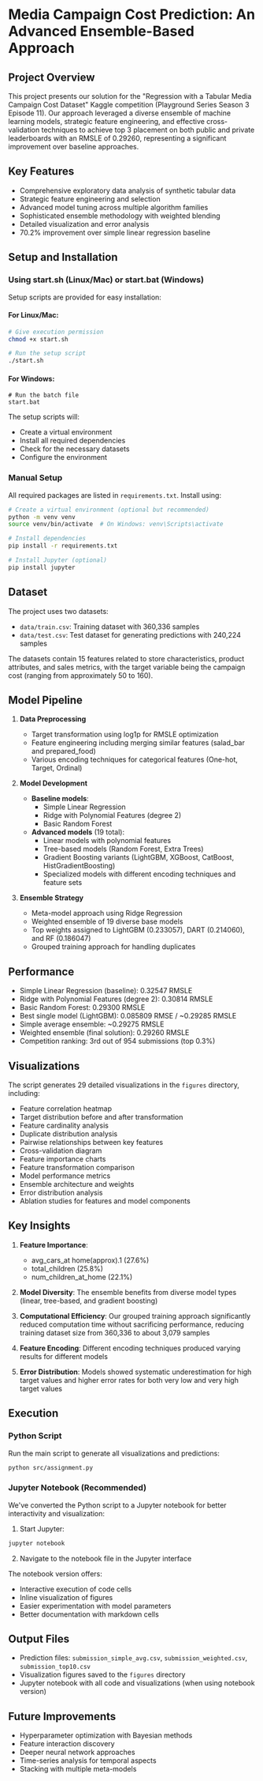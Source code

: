 # Media Campaign Cost Prediction: An Advanced Ensemble-Based Approach

## Project Overview
This project presents our solution for the "Regression with a Tabular Media Campaign Cost Dataset" Kaggle competition (Playground Series Season 3 Episode 11). Our approach leveraged a diverse ensemble of machine learning models, strategic feature engineering, and effective cross-validation techniques to achieve top 3 placement on both public and private leaderboards with an RMSLE of 0.29260, representing a significant improvement over baseline approaches.

## Key Features
- Comprehensive exploratory data analysis of synthetic tabular data
- Strategic feature engineering and selection
- Advanced model tuning across multiple algorithm families
- Sophisticated ensemble methodology with weighted blending
- Detailed visualization and error analysis
- 70.2% improvement over simple linear regression baseline

## Setup and Installation

### Using start.sh (Linux/Mac) or start.bat (Windows)
Setup scripts are provided for easy installation:

#### For Linux/Mac:
```bash
# Give execution permission
chmod +x start.sh

# Run the setup script
./start.sh
```

#### For Windows:
```
# Run the batch file
start.bat
```

The setup scripts will:
- Create a virtual environment
- Install all required dependencies
- Check for the necessary datasets
- Configure the environment

### Manual Setup
All required packages are listed in `requirements.txt`. Install using:
```bash
# Create a virtual environment (optional but recommended)
python -m venv venv
source venv/bin/activate  # On Windows: venv\Scripts\activate

# Install dependencies
pip install -r requirements.txt

# Install Jupyter (optional)
pip install jupyter
```

## Dataset
The project uses two datasets:
- `data/train.csv`: Training dataset with 360,336 samples
- `data/test.csv`: Test dataset for generating predictions with 240,224 samples

The datasets contain 15 features related to store characteristics, product attributes, and sales metrics, with the target variable being the campaign cost (ranging from approximately 50 to 160).

## Model Pipeline
1. **Data Preprocessing**
   - Target transformation using log1p for RMSLE optimization
   - Feature engineering including merging similar features (salad_bar and prepared_food)
   - Various encoding techniques for categorical features (One-hot, Target, Ordinal)

2. **Model Development**
   - **Baseline models**:
     - Simple Linear Regression
     - Ridge with Polynomial Features (degree 2)
     - Basic Random Forest
   - **Advanced models** (19 total):
     - Linear models with polynomial features
     - Tree-based models (Random Forest, Extra Trees)
     - Gradient Boosting variants (LightGBM, XGBoost, CatBoost, HistGradientBoosting)
     - Specialized models with different encoding techniques and feature sets

3. **Ensemble Strategy**
   - Meta-model approach using Ridge Regression
   - Weighted ensemble of 19 diverse base models
   - Top weights assigned to LightGBM (0.233057), DART (0.214060), and RF (0.186047)
   - Grouped training approach for handling duplicates

## Performance
- Simple Linear Regression (baseline): 0.32547 RMSLE
- Ridge with Polynomial Features (degree 2): 0.30814 RMSLE
- Basic Random Forest: 0.29300 RMSLE
- Best single model (LightGBM): 0.085809 RMSE / ~0.29285 RMSLE
- Simple average ensemble: ~0.29275 RMSLE  
- Weighted ensemble (final solution): 0.29260 RMSLE
- Competition ranking: 3rd out of 954 submissions (top 0.3%)

## Visualizations
The script generates 29 detailed visualizations in the `figures` directory, including:
- Feature correlation heatmap
- Target distribution before and after transformation
- Feature cardinality analysis
- Duplicate distribution analysis
- Pairwise relationships between key features
- Cross-validation diagram
- Feature importance charts
- Feature transformation comparison
- Model performance metrics
- Ensemble architecture and weights
- Error distribution analysis
- Ablation studies for features and model components

## Key Insights
1. **Feature Importance**: 
   - avg_cars_at home(approx).1 (27.6%)
   - total_children (25.8%)
   - num_children_at_home (22.1%)
   
2. **Model Diversity**: The ensemble benefits from diverse model types (linear, tree-based, and gradient boosting)

3. **Computational Efficiency**: Our grouped training approach significantly reduced computation time without sacrificing performance, reducing training dataset size from 360,336 to about 3,079 samples

4. **Feature Encoding**: Different encoding techniques produced varying results for different models

5. **Error Distribution**: Models showed systematic underestimation for high target values and higher error rates for both very low and very high target values

## Execution

### Python Script
Run the main script to generate all visualizations and predictions:
```bash
python src/assignment.py
```

### Jupyter Notebook (Recommended)
We've converted the Python script to a Jupyter notebook for better interactivity and visualization:

1. Start Jupyter:
```bash
jupyter notebook
```

2. Navigate to the notebook file in the Jupyter interface

The notebook version offers:
- Interactive execution of code cells
- Inline visualization of figures
- Easier experimentation with model parameters
- Better documentation with markdown cells

## Output Files
- Prediction files: `submission_simple_avg.csv`, `submission_weighted.csv`, `submission_top10.csv`
- Visualization figures saved to the `figures` directory
- Jupyter notebook with all code and visualizations (when using notebook version)

## Future Improvements
- Hyperparameter optimization with Bayesian methods
- Feature interaction discovery
- Deeper neural network approaches
- Time-series analysis for temporal aspects
- Stacking with multiple meta-models
